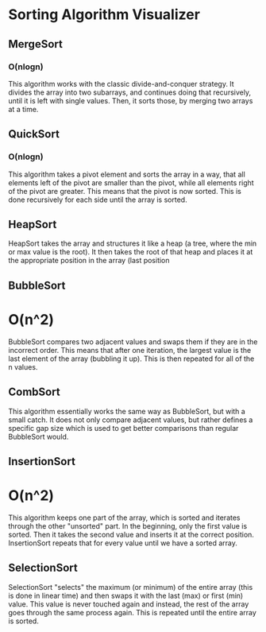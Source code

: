 # Sorting Algorithm Visualizer

## MergeSort
### O(nlogn)
This algorithm works with the classic divide-and-conquer strategy. It divides the array into two subarrays, and continues doing that recursively, until it is left with single values. Then, it sorts those, by merging two arrays at a time.

## QuickSort
### O(nlogn)
This algorithm takes a pivot element and sorts the array in a way, that all elements left of the pivot are smaller than the pivot, while all elements right of the pivot are greater. This means that the pivot is now sorted. This is done recursively for each side until the array is sorted.

## HeapSort
HeapSort takes the array and structures it like a heap (a tree, where the min or max value is the root). It then takes the root of that heap and places it at the appropriate position in the array (last position 

## BubbleSort
# O(n^2)
BubbleSort compares two adjacent values and swaps them if they are in the incorrect order. This means that after one iteration, the largest value is the last element of the array (bubbling it up). This is then repeated for all of the n values.

## CombSort
This algorithm essentially works the same way as BubbleSort, but with a small catch. It does not only compare adjacent values, but rather defines a specific gap size which is used to get better comparisons than regular BubbleSort would.

## InsertionSort
# O(n^2)
This algorithm keeps one part of the array, which is sorted and iterates through the other "unsorted" part. In the beginning, only the first value is sorted. Then it takes the second value and inserts it at the correct position. InsertionSort repeats that for every value until we have a sorted array.

## SelectionSort
SelectionSort "selects" the maximum (or minimum) of the entire array (this is done in linear time) and then swaps it with the last (max) or first (min) value. This value is never touched again and instead, the rest of the array goes through the same process again. This is repeated until the entire array is sorted.
